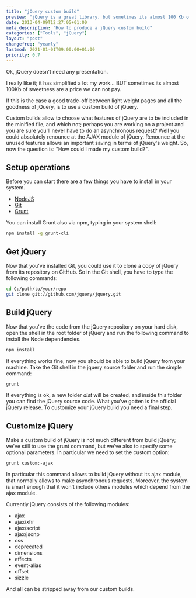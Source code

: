 ```yaml
---
title: "jQuery custom build"
preview: "jQuery is a great library, but sometimes its almost 100 Kb of sweetness are a price we cannot pay. Using a custom build of jQuery might be a good trade-off."
date: 2013-04-09T12:27:05+01:00
meta_description: "How to produce a jQuery custom build"
categories: ["Tools", "jQuery"]
layout: "post"
changefreq: "yearly"
lastmod: 2021-01-01T09:00:00+01:00
priority: 0.7
---
```


Ok, jQuery doesn't need any presentation.

I really like it; it has simplified a lot my work... BUT sometimes its almost 100Kb of sweetness are a price we can not pay.

If this is the case a good trade-off between light weight pages and all the goodness of jQuery, is to use a custom build of jQuery.

Custom builds allow to choose what features of jQuery are to be included in the minified file, and which not; perhaps you are working on a project and you are sure you'll never have to do an asynchronous request? Well you could absolutely renounce at the AJAX module of jQuery. Renounce at the unused features allows an important saving in terms of jQuery's weight. So, now the question is: "How could I made my custom build?".

## Setup operations

Before you can start there are a few things you have to install in your system.

* [NodeJS](http://nodejs.org/download/ "Download NodeJS page")
* [Git](http://git-scm.com/ "Git")
* [Grunt](http://gruntjs.com/ "GruntJS")

You can install Grunt also via npm, typing in your system shell:

```bash
npm install -g grunt-cli
```

## Get jQuery

Now that you've installed Git, you could use it to clone a copy of jQuery from its repository on GitHub. So in the Git shell, you have to type the following commands:

```bash
cd C:/path/to/your/repo
git clone git://github.com/jquery/jquery.git
```

## Build jQuery

Now that you've the code from the jQuery repository on your hard disk, open the shell in the root folder of jQuery and run the following command to install the Node dependencies.

```bash
npm install
```

If everything works fine, now you should be able to build jQuery from your machine. Take the Git shell in the jquery source folder and run the simple command:

```bash
grunt
```

If everything is ok, a new folder *dist* will be created, and inside this folder you can find the jQuery source code. What you've gotten is the official jQuery release. To customize your jQuery build you need a final step.

## Customize jQuery

Make a custom build of jQuery is not much different from build jQuery; we've still to use the grunt command, but we've also to specify some optional parameters. In particular we need to set the custom option:

```bash
grunt custom:-ajax
```

In particular this command allows to build jQuery without its ajax module, that normally allows to make asynchronous requests. Moreover, the system is smart enough that it won't include others modules which depend from the ajax module.

Currently jQuery consists of the following modules:

* ajax
* ajax/xhr
* ajax/script
* ajax/jsonp
* css
* deprecated
* dimensions
* effects
* event-alias
* offset
* sizzle

And all can be stripped away from our custom builds.
